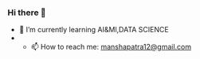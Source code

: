 ### Hi there 👋
- 🌱 I’m currently learning AI&Ml,DATA SCIENCE
- - 📫 How to reach me: manshapatra12@gmail.com


<!--
**manshaa12/manshaa12** is a ✨ _special_ ✨ repository because its `README.md` (this file) appears on your GitHub profile.

Here are some ideas to get you started:


- 💬 Ask me about ...


- 😄 Pronouns: ...
- ⚡ Fun fact: ...
-->

